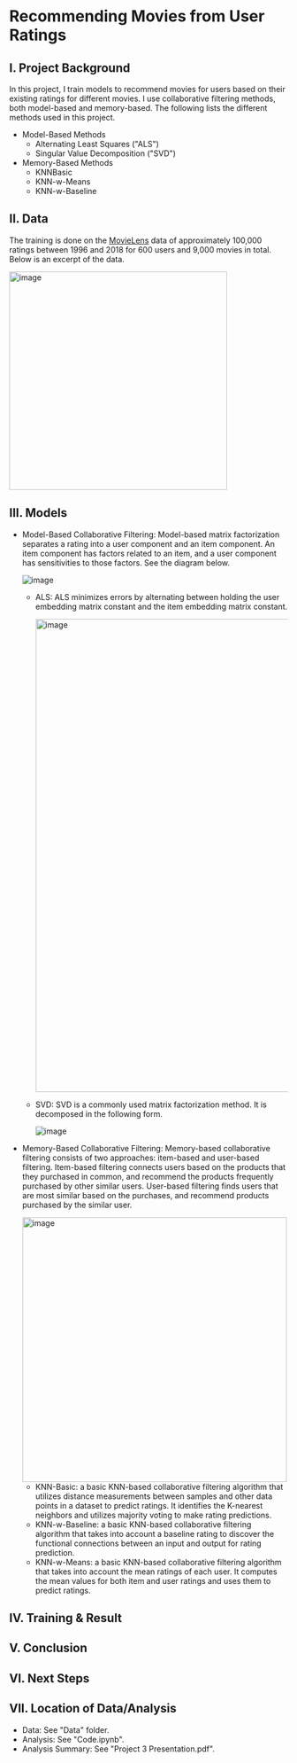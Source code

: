 # Recommending Movies from User Ratings
## I. Project Background
In this project, I train models to recommend movies for users based on their existing ratings for different movies. I use collaborative filtering methods, both model-based and memory-based. The following lists the different methods used in this project.
- Model-Based Methods
  - Alternating Least Squares ("ALS")
  - Singular Value Decomposition ("SVD")
- Memory-Based Methods
  - KNNBasic
  - KNN-w-Means
  - KNN-w-Baseline
 
## II. Data
The training is done on the [MovieLens](https://grouplens.org/datasets/movielens/) data of approximately 100,000 ratings between 1996 and 2018 for 600 users and 9,000 movies in total. Below is an excerpt of the data.

<img width="394" alt="image" src="https://github.com/suesuyeonlim/recommendation/assets/19903898/9ad75a0f-f6da-4df9-8596-b5ec3a0d369d">

## III. Models
- Model-Based Collaborative Filtering: Model-based matrix factorization separates a rating into a user component and an item component. An item component has factors related to an item, and a user component has sensitivities to those factors. See the diagram below.

  ![image](https://github.com/suesuyeonlim/recommendation/assets/19903898/76b99f08-7829-4fa3-b776-00e82602c9d3)
  
  - ALS: ALS minimizes errors by alternating between holding the user embedding matrix constant and the item embedding matrix constant.
    
    <img width="854" alt="image" src="https://github.com/suesuyeonlim/recommendation/assets/19903898/2a524dd7-1494-4d24-ad04-42e211f8a024">

  - SVD: SVD is a commonly used matrix factorization method. It is decomposed in the following form.

    ![image](https://github.com/suesuyeonlim/recommendation/assets/19903898/61e9c358-482e-4f97-a865-6448796f8153)

- Memory-Based Collaborative Filtering: Memory-based collaborative filtering consists of two approaches: item-based and user-based filtering. Item-based filtering connects users based on the products that they purchased in common, and recommend the products frequently purchased by other similar users. User-based filtering finds users that are most similar based on the purchases, and recommend products purchased by the similar user.

  <img width="478" alt="image" src="https://github.com/suesuyeonlim/recommendation/assets/19903898/d4dc8eff-b0e7-4fa5-b563-8989f47fe003">

  - KNN-Basic: a basic KNN-based collaborative filtering algorithm that utilizes distance measurements between samples and other data points in a dataset to predict ratings. It identifies the K-nearest neighbors and utilizes majority voting to make rating predictions.
  - KNN-w-Baseline: a basic KNN-based collaborative filtering algorithm that takes into account a baseline rating to discover the functional connections between an input and output for rating prediction.
  - KNN-w-Means: a basic KNN-based collaborative filtering algorithm that takes into account the mean ratings of each user. It computes the mean values for both item and user ratings and uses them to predict ratings.

## IV. Training & Result
  
## V. Conclusion

## VI. Next Steps

## VII. Location of Data/Analysis
- Data: See "Data" folder. 
- Analysis: See "Code.ipynb". 
- Analysis Summary: See "Project 3 Presentation.pdf".
